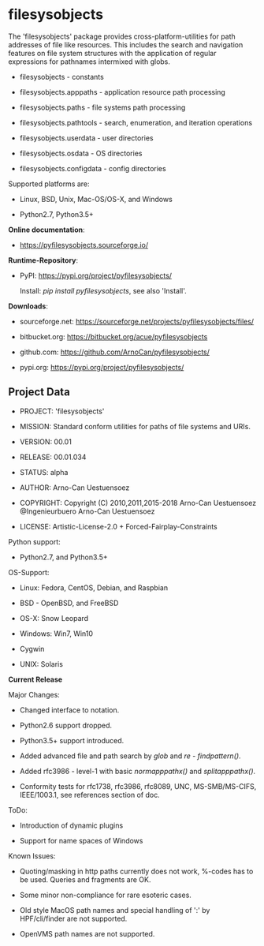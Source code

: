 filesysobjects
==============

The 'filesysobjects' package provides cross-platform-utilities for path addresses
of file like resources. This includes the search and navigation features on file
system structures with the application of regular expressions for pathnames 
intermixed with globs.

* filesysobjects - constants

* filesysobjects.apppaths - application resource path processing

* filesysobjects.paths - file systems path processing

* filesysobjects.pathtools - search, enumeration, and iteration operations

* filesysobjects.userdata - user directories

* filesysobjects.osdata - OS directories

* filesysobjects.configdata - config directories


Supported platforms are:

* Linux, BSD, Unix, Mac-OS/OS-X, and Windows

* Python2.7, Python3.5+

**Online documentation**:

* https://pyfilesysobjects.sourceforge.io/


**Runtime-Repository**:

* PyPI: https://pypi.org/project/pyfilesysobjects/

  Install: *pip install pyfilesysobjects*, see also 'Install'.

**Downloads**:

* sourceforge.net: https://sourceforge.net/projects/pyfilesysobjects/files/

* bitbucket.org: https://bitbucket.org/acue/pyfilesysobjects

* github.com: https://github.com/ArnoCan/pyfilesysobjects/

* pypi.org: https://pypi.org/project/pyfilesysobjects/


Project Data
------------

* PROJECT: 'filesysobjects'

* MISSION: Standard conform utilities for paths of file systems and URIs.

* VERSION: 00.01

* RELEASE: 00.01.034

* STATUS: alpha

* AUTHOR: Arno-Can Uestuensoez

* COPYRIGHT: Copyright (C) 2010,2011,2015-2018 Arno-Can Uestuensoez @Ingenieurbuero Arno-Can Uestuensoez

* LICENSE: Artistic-License-2.0 + Forced-Fairplay-Constraints


Python support:

*  Python2.7, and Python3.5+


OS-Support:

* Linux: Fedora, CentOS, Debian, and Raspbian 

* BSD - OpenBSD, and FreeBSD

* OS-X: Snow Leopard

* Windows: Win7, Win10

* Cygwin

* UNIX: Solaris



**Current Release**


Major Changes:

* Changed interface to notation.

* Python2.6 support dropped.

* Python3.5+ support introduced.

* Added advanced file and path search by *glob* and *re* - *findpattern()*.

* Added rfc3986 - level-1 with basic *normapppathx()* and *splitapppathx()*.

* Conformity tests for rfc1738, rfc3986, rfc8089, UNC, MS-SMB/MS-CIFS, IEEE/1003.1, see references section of doc.

ToDo:

* Introduction of dynamic plugins

* Support for name spaces of Windows

Known Issues:

* Quoting/masking in http paths currently does not work, %-codes has to be used. Queries and fragments are OK.

* Some minor non-compliance for rare esoteric cases.

* Old style MacOS path names and special handling of ':' by HPF/cli/finder are not supported.

* OpenVMS path names are not supported.

